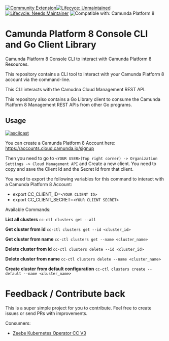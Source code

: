 [![Community Extension](https://img.shields.io/badge/Community%20Extension-An%20open%20source%20community%20maintained%20project-FF4700)](https://github.com/camunda-community-hub/community)[![Lifecyce: Unmaintained](https://img.shields.io/badge/Lifecycle-Unmaintained-lightgrey)](https://github.com/Camunda-Community-Hub/community/blob/main/extension-lifecycle.md#Unmaintained-)[![Lifecycle: Needs Maintainer](https://img.shields.io/badge/Lifecycle-Needs%20Maintainer%20-ff69b4)](https://github.com/Camunda-Community-Hub/community/blob/main/extension-lifecycle.md#Unmaintained-) ![Compatible with: Camunda Platform 8](https://img.shields.io/badge/Compatible%20with-Camunda%20Platform%208-0072Ce)

# Camunda Platform 8 Console CLI and Go Client Library
Camunda Platform 8 Console CLI to interact with Camunda Platform 8 Resources.

This repository contains a CLI tool to interact with your Camunda Platform 8 account via the command-line. 

This CLI interacts with the Camudna Cloud Management REST API.

This repository also contains a Go Library client to consume the Camunda Platform 8 Management REST APIs from other Go programs. 

## Usage

[![asciicast](https://asciinema.org/a/400246.svg)](https://asciinema.org/a/400246)

You can create a Camunda Platform 8 Account here: https://accounts.cloud.camunda.io/signup
  
Then you need to go to `<YOUR USER>(Top right corner) -> Organization Settings -> Cloud Management API` 
and Create a new client. 
You need to copy and save the Client Id and the Secret Id from that client. 

You need to export the following variables for this command to interact with a Camunda Platform 8 Account:
  - export CC_CLIENT_ID=`<YOUR CLIENT ID>`
  - export CC_CLIENT_SECRET=`<YOUR CLIENT SECRET>`
  
  Available Commands:  
  
  **List all clusters**
  `cc-ctl clusters get --all`

  **Get cluster from id**
  `cc-ctl clusters get --id <cluster_id>`

  **Get cluster from name**
  `cc-ctl clusters get --name <cluster_name>`

  **Delete cluster from id**
  `cc-ctl clusters delete --id <cluster_id>`

  **Delete cluster from name**
  `cc-ctl clusters delete --name <cluster_name>`

  **Create cluster from default configuration**
  `cc-ctl clusters create --default --name <cluster_name>`

# Feedback / Contribute back

This is a super simple project for you to contribute. Feel free to create issues or send PRs with improvements. 

Consumers: 
- [Zeebe Kubernetes Operator CC V3](https://github.com/salaboy/zeebe-operator-cc)

